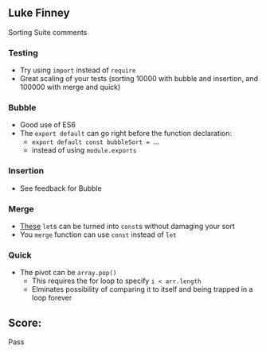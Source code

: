 ## Luke Finney
Sorting Suite comments

### Testing
* Try using `import` instead of `require`
* Great scaling of your tests (sorting 10000 with bubble and insertion, and 100000 with merge and quick)

### Bubble
* Good use of ES6
* The `export default` can go right before the function declaration:
    - `export default const bubbleSort = `...
    - instead of using `module.exports`

### Insertion
* See feedback for Bubble

### Merge
* [These](https://github.com/lfinney/sorting-suite-m2/blob/9c3cc4a3aface2b47d819aeb380514ffd43cb1c9/scripts/mergeSort.js#L5-L7) `let`s can be turned into `const`s without damaging your sort
* You `merge` function can use `const` instead of `let`

### Quick
* The pivot can be `array.pop()`
    - This requires the for loop to specify `i < arr.length`
    - Elminates possibility of comparing it to itself and being trapped in a loop forever

## Score:
Pass
